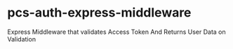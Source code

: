 # pcs-auth-express-middleware
Express Middleware that validates Access Token And Returns User Data on Validation
